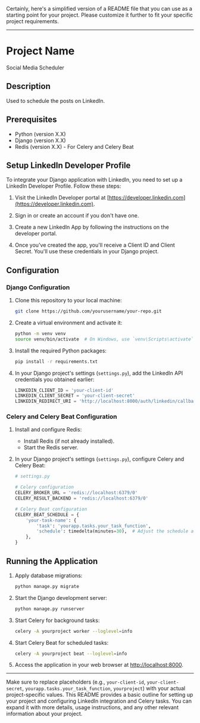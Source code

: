 Certainly, here's a simplified version of a README file that you can use as a starting point for your project. Please customize it further to fit your specific project requirements.

---

# Project Name
Social Media Scheduler
## Description
Used to schedule the posts on LinkedIn.
## Prerequisites

- Python (version X.X)
- Django (version X.X)
- Redis (version X.X) - For Celery and Celery Beat

## Setup LinkedIn Developer Profile

To integrate your Django application with LinkedIn, you need to set up a LinkedIn Developer Profile. Follow these steps:

1. Visit the LinkedIn Developer portal at [https://developer.linkedin.com](https://developer.linkedin.com).

2. Sign in or create an account if you don't have one.

3. Create a new LinkedIn App by following the instructions on the developer portal.

4. Once you've created the app, you'll receive a Client ID and Client Secret. You'll use these credentials in your Django project.

## Configuration

### Django Configuration

1. Clone this repository to your local machine:

   ```bash
   git clone https://github.com/yourusername/your-repo.git
   ```

2. Create a virtual environment and activate it:

   ```bash
   python -m venv venv
   source venv/bin/activate  # On Windows, use `venv\Scripts\activate`
   ```

3. Install the required Python packages:

   ```bash
   pip install -r requirements.txt
   ```

4. In your Django project's settings (`settings.py`), add the LinkedIn API credentials you obtained earlier:

   ```python
   LINKEDIN_CLIENT_ID = 'your-client-id'
   LINKEDIN_CLIENT_SECRET = 'your-client-secret'
   LINKEDIN_REDIRECT_URI = 'http://localhost:8000/auth/linkedin/callback'
   ```

### Celery and Celery Beat Configuration

1. Install and configure Redis:

   - Install Redis (if not already installed).
   - Start the Redis server.

2. In your Django project's settings (`settings.py`), configure Celery and Celery Beat:

   ```python
   # settings.py

   # Celery configuration
   CELERY_BROKER_URL = 'redis://localhost:6379/0'
   CELERY_RESULT_BACKEND = 'redis://localhost:6379/0'

   # Celery Beat configuration
   CELERY_BEAT_SCHEDULE = {
       'your-task-name': {
           'task': 'yourapp.tasks.your_task_function',
           'schedule': timedelta(minutes=30),  # Adjust the schedule as needed
       },
   }
   ```

## Running the Application

1. Apply database migrations:

   ```bash
   python manage.py migrate
   ```

2. Start the Django development server:

   ```bash
   python manage.py runserver
   ```

3. Start Celery for background tasks:

   ```bash
   celery -A yourproject worker --loglevel=info
   ```

4. Start Celery Beat for scheduled tasks:

   ```bash
   celery -A yourproject beat --loglevel=info
   ```

5. Access the application in your web browser at [http://localhost:8000](http://localhost:8000).

---

Make sure to replace placeholders (e.g., `your-client-id`, `your-client-secret`, `yourapp.tasks.your_task_function`, `yourproject`) with your actual project-specific values. This README provides a basic outline for setting up your project and configuring LinkedIn integration and Celery tasks. You can expand it with more details, usage instructions, and any other relevant information about your project.
